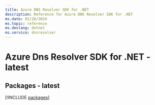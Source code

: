 ```yaml
---
title: Azure DNS Resolver SDK for .NET
description: Reference for Azure DNS Resolver SDK for .NET
ms.date: 02/28/2024
ms.topic: reference
ms.devlang: dotnet
ms.service: dnsresolver
---
```

# Azure Dns Resolver SDK for .NET - latest
## Packages - latest
[!INCLUDE [packages](dns-resolver-index.md)]